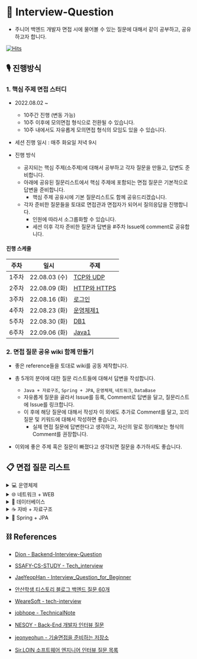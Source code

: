 # 📖 Interview-Question
 
- 주니어 백엔드 개발자 면접 시에 물어볼 수 있는 질문에 대해서 같이 공부하고, 공유하고자 합니다. 

[![Hits](https://hits.seeyoufarm.com/api/count/incr/badge.svg?url=https%3A%2F%2Fgithub.com%2FNext-Squad%2FInterview-Question&count_bg=%2379C83D&title_bg=%23150404&icon=&icon_color=%23E7E7E7&title=hits&edge_flat=false)](https://hits.seeyoufarm.com)
## 🎙 진행방식

### 1. 핵심 주제 면접 스터디 

-  2022.08.02 ~
    - 10주간 진행 (변동 가능)
    - 10주 이후에 모의면접 형식으로 전환될 수 있습니다. 
    - 10주 내에서도 자유롭게 모의면접 형식의 모임도 있을 수 있습니다.
   
- 세션 진행 일시 : 매주 화요일 저녁 9시

- 진행 방식
  - 공지되는 핵심 주제(소주제)에 대해서 공부하고 각자 질문을 만들고, 답변도 준비합니다.
  - 아래에 공유된 질문리스트에서 핵심 주제에 포함되는 면접 질문은 기본적으로 답변을 준비합니다.
    - 핵심 주제 공유시에 기본 질문리스트도 함께 공유드리겠습니다.
  - 각자 준비한 질문들을 토대로 면접관과 면접자가 되어서 질의응답을 진행합니다.
    - 인원에 따라서 소그룹화할 수 있습니다.
    - 세션 이후 각자 준비한 질문과 답변을 #주차 Issue에 comment로 공유합니다.
    

#### 진행 스케줄

| 주차  | 일시          | 주제                                                 |
| ----- | ------------- | --------------------------------------------------- |
| 1주차 | 22.08.03 (수) | [TCP와 UDP](https://github.com/Next-Squad/Interview-Question/issues/3)     |
| 2주차 | 22.08.09 (화) | [HTTP와 HTTPS](https://github.com/Next-Squad/Interview-Question/issues/18)     |
| 3주차 | 22.08.16 (화) | [로그인](https://github.com/Next-Squad/Interview-Question/issues/24)     |
| 4주차 | 22.08.23 (화) | [운영체제1](https://github.com/Next-Squad/Interview-Question/issues/30)     |
| 5주차 | 22.08.30 (화) | [DB1](https://github.com/Next-Squad/Interview-Question/issues/39) |
| 6주차 | 22.09.06 (화) | [Java1](https://github.com/Next-Squad/Interview-Question/issues/43) |

### 2. 면접 질문 공유 wiki 함께 만들기

- 좋은 reference들을 토대로 wiki를 공동 제작합니다. 
- 총 5개의 분야에 대한 질문 리스트들에 대해서 답변을 작성합니다.
    - `Java + 자료구조`, `Spring + JPA`, `운영체제`, `네트워크`, `DataBase`
    - 자유롭게 질문을 골라서 Issue를 등록, Comment로 답변을 달고, 질문리스트에 Issue를 링크합니다. 
    - 이 후에 해당 질문에 대해서 작성자 이 외에도 추가로 Comment를 달고, 꼬리 질문 및 키워드에 대해서 작성하면 좋습니다. 
      - 실제 면접 질문에 답변한다고 생각하고, 자신의 말로 정리해보는 형식의 Comment를 권장합니다.
       
- 이외에 좋은 주제 혹은 질문이 빠졌다고 생각되면 질문을 추가하셔도 좋습니다. 


 ## 📋 면접 질문 리스트 

<details>
<summary>💻 운영체제</summary>
<div markdown="1">
 
1. 바이트코드와 기계어의 차이에 대해 설명해주세요.
2. 컴퓨터는 10진수를 2진수로 바꿔서 계산합니다. 10진수를 2진수로 바꾸는 방법과, 그 반대 방법에 대해 설명해주세요.
3. [context switching이란?](https://github.com/Next-Squad/Interview-Question/issues/10)
    - PCB에 저장되는 정보는?
4. 비선점방식과 선점방식을 설명해주세요.
5. Thread 간의 데이터 공유와 Process 간의 데이터 공유의 공통점과 차이점을 설명해주세요.
    - 스레드에 스택을 독립적으로 할당하는 이유?
    - PC레지스터를 스레드마다 독립적으로 할당하는 이유?
6. 멀티스레드 프로그래밍에 대해 설명해보세요.
    - 멀티 스레드의 장점, 단점
    - 멀티 프로세스 대신 멀티 스레드를 사용하는 이유
7. Thread-safe 하다는 의미와 설계하는 법을 설명해보세요.
8. 프로세스 동기화에 대해 설명해보세요.
9. 교착상태와 기아상태의 해결방법에 대해 설명해보세요.
10. [세마포어와 뮤텍스의 차이에 대해 설명해보세요.](https://github.com/Next-Squad/Interview-Question/issues/36)
11. 가상 메모리에 대해 설명해보세요.
12. 페이지 교체 알고리즘에 대해서 설명해보세요.
    - 페이징이 필요한 이유는?
    - demand paging이란?
13. 캐시의 지역성에 대해 설명해보세요.
    - 페이지 적중률을 높이는 방법은? 
14. 시스템콜이란 무엇이며 시스템 콜을 사용하는 예시를 들어주세요.
15. 인터럽트가 필요한 이유 및 언제 발생되는지 설명해주세요.
    - 인터럽트 동작과정을 설명해보세요.
16. 커널 모드와 유저 모드를 구분해 놓은 이유는?
    - 커널이란?
17. 커널 수준 스레드와 사용자 수준 스레드의 각각 장단점은?
18. 운영체제가 여러 프로그램을 동시에 실행하는 원리에 대해 설명해주세요.
19. 동기와 비동기의 차이(블로킹, 넌블로킹)에 대해서 설명해주세요.
20. 캐시와 레지스터의 차이점은 무엇인가요?
</div>
</details>

<details>
<summary>🌐 네트워크 + WEB</summary>
<div markdown="2">
 
#### IP, xOSI 7, TCP/IP Layer

 1. [IPV4 vs IPV6 을 설명해주세요.](https://github.com/Next-Squad/Interview-Question/issues/5)
 2. IPv4의 주소 부족현상을 해결하기 위해 현재 어떤 방법을 사용하고 있나요?
 3. OSI 7 - TCP/IP Layer와 각 계층에 대한 설명과 계층화하는 이유에 대해 설명해주세요
 4. [패킷이란 무엇인지 설명해주세요.](https://github.com/Next-Squad/Interview-Question/issues/6)
 
#### TCP와 UDP

 5. [TCP와 UDP의 특징과 차이점을 설명해주세요.](https://github.com/Next-Squad/Interview-Question/issues/12)
 6. [3-Handshaking과 4-Handshaking의 과정을 설명해주세요.](https://github.com/Next-Squad/Interview-Question/issues/15)
 7. [3-way handshaking 과정에서 클라이언트가 서버가 보낸 ACK+SYN을 받지 못하면?](https://github.com/Next-Squad/Interview-Question/issues/31)
 8. [4-way handshaking 과정에서 Active closer가 마지막에 ACK를 굳이 보내는 이유?](https://github.com/Next-Squad/Interview-Question/issues/14)
 9. [만약 Passive closer에서 FIN 세그먼트를 전송하기 전에 전송한 패킷이 Routing 지연이나 패킷 유실로 인한 재전송 등으로 인해 FIN 패킷보다 늦게 도착하는 상황이 발생하면 어떻게 될까?](https://github.com/Next-Squad/Interview-Question/issues/22)
 10. TCP의 연결 설정 과정(3단계)과 연결 종료 과정(4단계)이 단계가 차이나는 이유?
 11. [초기 Sequence Number인 ISN을 0부터 시작하지 않고 난수를 생성해서 설정하는 이유?](https://github.com/Next-Squad/Interview-Question/issues/20)
 12. UDP에서 신뢰도를 보장하는 방법을 설명해주세요.
 
#### HTTP와 HTTPS

13. HTTP1.1와 HTTP2.0 차이점은 무엇인가요?
14. [HTTP의 특징을 설명해주세요.](https://github.com/Next-Squad/Interview-Question/issues/26)
15. 비대칭키 또는 공개키 암호화 방식은 무엇인가요?
16. [HTTP METHOD 종류에 대해서 설명해주세요.](https://github.com/Next-Squad/Interview-Question/issues/28)
17. [HTTP에서 상태유지(stateful)를 하는 방법을 설명해주세요.](https://github.com/Next-Squad/Interview-Question/issues/29)
18. SSL (또는 TLS) 가 어떻게 동작하는지 말씀해주세요.(연결방식)
19. 차세대 프로토콜로 논의중인 HTTP/3 은 UDP 기반의 QUIC 이라는 기술로 구현되어 있습니다. UDP 는 TCP 대비 안정성이 떨어지는 프로토콜이라고 하는데, 그럼에도 왜 UDP 를 채택한 걸까요?
20. HTTP(s) 프로토콜에서 바이너리 데이터를 전송하는 방식에 대해 설명해주세요.
 
#### DNS와 DHCP

 21. 도메인과 DNS가 무엇인지 설명해주세요
 22. Domain Name System 동작과정을 설명해주세요.
 23. DNS 스케줄링 알고리즘에 대해 설명해주세요. 특히 round robin 방식과 문제점을 설명해주세요
 24. DHCP 서버의 역할을 간단히 설명해주세요.

#### 로드밸런서

 25. 로드 밸런싱을 설명해주세요.
 26. L4 로드 밸런싱과 L7 로드 밸런싱에 대해  설명하고, 차이를 말해보세요
 27. 게이트웨이란?
 28. 서버에 트래픽이 주어졌을 때 어떻게 응답속도를 개선할 수 있는가?
 29. 로드밸런싱과 클러스터링 개념과 차이
 30. 프록시 서버에 대한 설명
 31. 리버스 프록시 서버를 왜 쓰는지 및 장단점
 
#### WEB

 32. url과 uri에 대해 각각 설명해주세요
 33. 브라우저에 "www.google.com" 입력하면 어떤일이 일어날까요?
 34. RESTful API란 무엇인가요?
 35. Ajax의 장점과 단점은 무엇인가요?
 36. CORS, preflight는 무엇인가요?
 37. 소켓이란 무엇인가요, 소켓 프로그래밍에 대해 설명해주세요?
 38. DOM과 가상DOM
 39. [OAuth란 무엇인가요?](https://github.com/Next-Squad/Interview-Question/issues/40)
 40. SPA
 41. HTTP 는 Stateless (상태가 없는) 통신 프로토콜이라고 합니다. 따라서, 상태가 없다면 가령 HTTP 를 쓰는 서비스는 매번 로그인을 해 줘야 하거나 사용자 정보를 저장하는 일이 불가능합니다. 그런데 실제론 그렇지 않죠. 어떻게 이런 불편함을 해소했을까요?
 42. Socket 으로 웹 페이지를 크롤링하는 HTTP 클라이언트를 직접 구현해야 한다면, 어떻게 하시겠습니까?
 43. http통신을 api를 안쓰고 하려면?
 
#### 쿠키와 세션
 
 44. 세션 / 토큰 / 쿠키 / JWT 인증방식에 대한 장단점과 해결 방안에 대해 설명해주세요
 
</div>
</details>

<details>
<summary>💾 데이터베이스</summary>
<div markdown="3">
 
#### RDBS 란?

  1. Super Key, Candiate Key, Primary Key, Alternate Key, Foreign Key

#### 정규화란 무엇인가?

  2. 정규화의 종류

#### 인덱스(Index)란 무엇인가?

  3. Index 의 자료구조
  4. [Index 사용 시 장점과 단점](https://github.com/Next-Squad/Interview-Question/issues/42)
  5. [Clustered Index와 Non-Clustered Index의 차이](https://github.com/Next-Squad/Interview-Question/issues/7)
     - Primary Index vs Secondary Index
  6. 인덱스는 어떤 기준으로 정해야하는가?
  7. Cardinality 란?
  8. Selectivity 란?
  9. 커버링 인덱스란? 
  10. Composite Index
  11. 모든 칼럼에 Index를 사용 시 발생하는 문제는?
  12. Index 를 사용하기 적합한 테이블은?

#### 트랜잭션(Transaction)이란 무엇인가?

  13. [ACID 란?](https://github.com/Next-Squad/Interview-Question/issues/21)
  14. [트랜잭션 격리 수준](https://github.com/Next-Squad/Interview-Question/issues/17)
  15. 트랜잭션의 상태
  16. 교착상태란?

#### 옵티마이저(Optimizer)란 무엇인가?

#### Statement, PreparedStatement 차이

#### CAP 이론(일관성, 가용성, 네트워크 분할 허용성)

#### [SQL과 NoSQL의 차이점](https://github.com/Next-Squad/Interview-Question/issues/4)

  17. 저장 방식에 따른 NoSQL 분류 (Key-Value Model, Document Model, Column Model)
  18. NOSQL 이 확장에 열려있는 이유는?

#### Redis 란 무엇인가?

#### ORM 이란 무엇인가?

  19. ORM 의 장점
</div>
</details>

<details>
<summary>☕ 자바 + 자료구조</summary>
<div markdown="4">
 
### 자바

1. java 언어의 장단점
2. [JVM 구조 & JAVA 동작 원리](https://github.com/Next-Squad/Interview-Question/issues/8)
3. OOP의 4가지 특징
4. OOP의 5대 원칙 (SOLID)
5. 객체지향(Object-Oriented)이란
6. 객체지향 프로그래밍과 절차지향 프로그래밍의 차이
7. 클래스, 객체, 인스턴스의 차이
8. 객체(Object)란 무엇인가
9. 변수의 3가지 타입에 대해 설명해주세요.
10. Wrapper Class에 대해 설명하시오.
11. 자바의 접근 제어자
12. Autoboxing, Autounboxing에 대해 설명하시오.
13. non-static 멤버와 static 멤버의 차이에 대해 설명하시오.
14. main 메소드가 public static인 이유는?
15. Final 키워드의 용도에 대해 설명하시오.
16. Generic에 대해 설명하시오.
17. ==과 equals()의 차이에 대해 설명하세요. (동일성 vs 동등성)
18. Call by Reference와 Call by Value의 차이에 대해 설명하시오. + 자바에서 사용하는 방식은?
19. 추상 클래스와 인터페이스의 차이에 대해 설명하시오.
20. java reflection에 대해 설명하시오.
21. String, StringBuilder, StringBuffer의 차이점을 설명해주세요.
22. Java 8에 추가된 기능은 무엇이 있나요? (프로젝트를 진행하면서 버전을 11로 사용한 이유는?)
23. Lambda란 무엇이고 어떠한 장점이 있는가?
24. Stream API 특징이나 장점은 무엇이 있나요?
25. [Garbage Collector(GC)란? + 동작 방식 + 동작 알고리즘](https://github.com/Next-Squad/Interview-Question/issues/9)
26. GC에 의해 변수가 초기화되는 시점을 설정해주세요.
27. [JAVA에서 바이트코드에 대해 설명해보세요.](https://github.com/Next-Squad/Interview-Question/issues/38)
28. 예외처리 방법을 설명해주세요.
29. 자바에서 쓰레드를 구현하기 위한 2가지 방법을 간단하게 설명하시오.
30. Java Collections Framework
31. ArrayList와 LinkedList의 차이는 무엇인가요
32. HashTable vs HashMap
33. CheckedException과 UnCheckedException의 차이
34. Error, Exception 에 대해 설명
35. Synchronized(동기화)를 하기 위한 방법은 무엇이 있나요
36. try-with-resource란?
37. Functional Interface란 무엇인가요?
38. Method Reference는 무엇인가요?
39. Optional 클래스는 무엇인가요?
40. 업캐스팅과 다운캐스팅이란?
41. this 키워드는 언제 사용되나요?
42. 오버로딩 오버라이딩
43. Java SE와 Java EE 애플리케이션 차이
44. java 직렬화(Serialization)와 역직렬화(Deserialization)란 무엇인가
45. Annotation
46. Mutable 객체와 Immutable 객체 차이점
47. [equals()와 hashCode()를 함께 오버라이딩 해야하는 이유가 무엇일까요?](https://github.com/Next-Squad/Interview-Question/issues/27)


### 자료구조
1. List Set 차이
2. 배열과 리스트
3. 스택
4. 큐
5. 해싱
6. 그래프
7. 해시와 해시테이블
8. 힙
9. 트리
- Tree, Binary Tree, BST, AVL Tree, MST, Red-Black Tree, 트리 순회
10. 자료구조를 이용해서 스택 구현하기
11. 2개의 스택으로 큐 구현하기
</div>
</details>

<details>
<summary>🌱 Spring + JPA</summary>
<div markdown="5">
 
### Spring
1. [Spring DI/IoC는 어떻게 동작하나요?](https://github.com/Next-Squad/Interview-Question/issues/2)
2. Spring Bean이란 무엇인가요?
3. 스프링 Bean의 생성 과정을 설명해주세요.
4. 스프링 Bean의 Scope에 대해서 설명해주세요.
5. IoC 컨테이너의 역할은 무엇이 있을까요?
6. [DI 종류는 어떤것이 있고, 이들의 차이는 무엇인가요?](https://github.com/Next-Squad/Interview-Question/issues/19)
7. Autowiring 과정에 대해서 설명해주세요.
8. Spring Web MVC의 Dispatcher Servlet의 동작 원리에 대해서 간단히 설명해주세요.
9. 프론트 컨트롤러 패턴이란 무엇인가요?
10. Servlet Filter와 Spring Interceptor의 차이는 무엇인가요?
11. Spring에서 CORS 에러를 해결하기 위한 방법을 설명해주세요.
12. Bean/Component 어노테이션에 대해서 설명해주시고, 둘의 차이점에 대해 설명해주세요.
13. @Configuration 어노테이션에 대해서 설명해주세요.
14. [Proxy에 대해서 설명해주세요.](https://github.com/Next-Squad/Interview-Question/issues/25)
    - CGLIB, JDK Proxy
15. Spring AOP를 활용해보셨다면, 어떻게 활용해보셨나요? 장점이 무엇일까요?
16. POJO란 무엇인가요? Spring Framework에서 POJO는 무엇이 될 수 있을까요?
17. Spring Web MVC에서 요청 마다 Thread가 생성되어 Controller를 통해 요청을 수행할텐데, 어떻게 1개의 Controller만 생성될 수 있을까요?
18. Filter는 Servlet의 스펙이고, Interceptor는 Spring MVC의 스펙입니다. Spring Application에서 Filter와 Interceptor를 통해 예외를 처리할 경우 어떻게 해야 할까요?
19. Spring Application을 구동할 때 메서드를 실행시키는 방법에 대해 설명해주세요.
20. 의존성과 설정값을 생성자 인자로 주입해야 하는 이유에 대해 설명해주세요.
21. [PSA란 무엇인가요?](https://github.com/Next-Squad/Interview-Question/issues/16)
22. @Transacional이 붙은 서비스 내에서 @Async가 붙은 메소드를 호출하면 어떻게 될까요?

### JPA
1. JPA 영속성 컨텍스트의 이점(5가지)을 설명해주세요.
2. 영속성 컨텍스트 생명주기에 대해서 설명해주세요.
3. 1차 캐시, 2차 캐시에 대해서 설명해주세요.
4. dirty checking에 대해서 설명해주세요.
5. LazyInitializationException은 왜 발생할까요?
6. 스프링 프레임워크에서의 엔티티 매니저와 영속성 컨텍스트
7. JPA Propagation 전파단계를 설명해주세요.
8. JPA를 쓴다면 그 이유에 대해서 설명해주세요.
9. N + 1 문제는 무엇이고 이것이 발생하는 이유와 이를 해결하는 방법을 설명해주세요.
10. OSIV에 대해서 설명해주세요.
</div>
</details>

## ⛓ References

- [Dion - Backend-Interview-Question](https://github.com/ksundong/backend-interview-question)


- [SSAFY-CS-STUDY - Tech_interview](https://github.com/SSAFY-CS-STUDY)

- [JaeYeopHan - Interview_Question_for_Beginner](https://github.com/JaeYeopHan/Interview_Question_for_Beginner)

- [안산학생 티스토리 블로그 백엔드 질문 60개](https://haejun0317.tistory.com/238) 


- [WeareSoft - 
tech-interview](https://github.com/WeareSoft/tech-interview)


- [jobhope - TechnicalNote](https://github.com/jobhope/TechnicalNote)

- [NESOY - Back-End 개발자 인터뷰 질문](https://github.com/NESOY/Back-end-Developer-Interview-Questions)


- [jeonyeohun - 기술면접을 준비하는 저장소](https://github.com/jeonyeohun/Getting-Ready-For-Interview)

- [Sir.LOIN 소프트웨어 엔지니어 인터뷰 질문 목록](https://github.com/sirloin-dev/meatplatform/blob/master/job-description/interview-questions.adoc)

